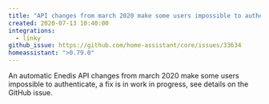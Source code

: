 ```yaml
---
title: "API changes from march 2020 make some users impossible to authenticate"
created: 2020-07-13 10:40:00
integrations:
  - linky
github_issue: https://github.com/home-assistant/core/issues/33634
homeassistant: ">0.79.0"
---
```


An automatic Enedis API changes from march 2020 make some users impossible to authenticate, a fix is in work in progress, see details on the GitHub issue.
